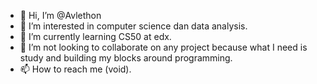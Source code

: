 - 👋 Hi, I’m @Avlethon
- 👀 I’m interested in computer science dan data analysis.
- 🌱 I’m currently learning CS50 at edx.
- 💞️ I’m not looking to collaborate on any project because what I need is study and building my blocks around programming.
- 📫 How to reach me (void).

<!---
Avlethon/Avlethon is a ✨ special ✨ repository because its `README.md` (this file) appears on your GitHub profile.
You can click the Preview link to take a look at your changes.
--->
